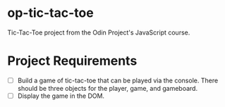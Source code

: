 # op-tic-tac-toe
Tic-Tac-Toe project from the Odin Project's JavaScript course.

# Project Requirements
- [ ] Build a game of tic-tac-toe that can be played via the console. There should be three objects for the player, game, and gameboard.
- [ ] Display the game in the DOM.